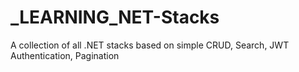 # _LEARNING_NET-Stacks
A collection of all .NET stacks based on simple CRUD, Search, JWT Authentication, Pagination

